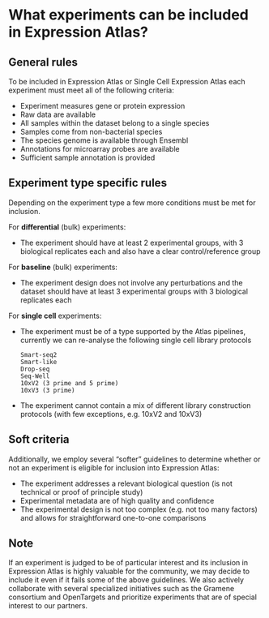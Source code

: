 # What experiments can be included in Expression Atlas?


## General rules 

To be included in Expression Atlas or Single Cell Expression Atlas each experiment must meet all of the following criteria:

* Experiment measures gene or protein expression
* Raw data are available
* All samples within the dataset belong to a single species
* Samples come from non-bacterial species
* The species genome is available through Ensembl
* Annotations for microarray probes are available
* Sufficient sample annotation is provided


## Experiment type specific rules

Depending on the experiment type a few more conditions must be met for inclusion.

For **differential** (bulk) experiments: 
* The experiment should have at least 2 experimental groups, with 3 biological replicates each and also have a clear control/reference group

For **baseline** (bulk) experiments: 

* The experiment design does not involve any perturbations and the dataset should have at least 3 experimental groups with 3 biological replicates each

For **single cell** experiments:

* The experiment must be of a type supported by the Atlas pipelines, currently we can re-analyse the following single cell library protocols
  ```
  Smart-seq2
  Smart-like
  Drop-seq
  Seq-Well
  10xV2 (3 prime and 5 prime)
  10xV3 (3 prime)
  ```
* The experiment cannot contain a mix of different library construction protocols (with few exceptions, e.g. 10xV2 and 10xV3)


## Soft criteria

Additionally, we employ several “softer” guidelines to determine whether or not an experiment is eligible for inclusion into Expression Atlas:

* The experiment addresses a relevant biological question (is not technical or proof of principle study)
* Experimental metadata are of high quality and confidence
* The experimental design is not too complex (e.g. not too many factors) and allows for straightforward one-to-one comparisons


## Note

If an experiment is judged to be of particular interest and its inclusion in Expression Atlas is highly valuable for the community, 
we may decide to include it even if it fails some of the above guidelines. We also actively collaborate with several specialized initiatives
such as the Gramene consortium and OpenTargets and prioritize experiments that are of special interest to our partners.
